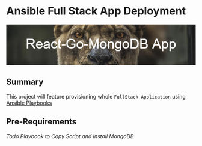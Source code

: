 # Ansible Full Stack App Deployment

![](banner.png)

## Summary

This project will feature provisioning whole `FullStack Application` using [Ansible Playbooks](https://docs.ansible.com/ansible/latest/user_guide/playbooks_intro.html)

## Pre-Requirements

_Todo Playbook to Copy Script and install MongoDB_
